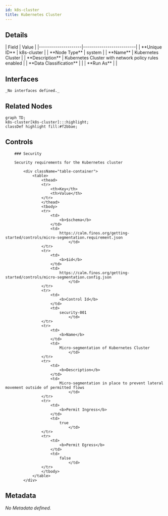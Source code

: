 ```yaml
---
id: k8s-cluster
title: Kubernetes Cluster
---
```


## Details

<div className="table-container">
| Field               | Value                    |
|---------------------|--------------------------|
| **Unique ID**       | k8s-cluster                   |
| **Node Type**       | system             |
| **Name**            | Kubernetes Cluster                 |
| **Description**     | Kubernetes Cluster with network policy rules enabled          |
| **Data Classification** |  |
| **Run As**          |                 |
</div>

## Interfaces

    _No interfaces defined._

## Related Nodes

```mermaid
graph TD;
k8s-cluster[k8s-cluster]:::highlight;
classDef highlight fill:#f2bbae;

```

## Controls

        ### Security

        Security requirements for the Kubernetes cluster

            <div className="table-container">
                <table>
                    <thead>
                    <tr>
                        <th>Key</th>
                        <th>Value</th>
                    </tr>
                    </thead>
                    <tbody>
                    <tr>
                        <td>
                            <b>$schema</b>
                        </td>
                        <td>
                            https://calm.finos.org/getting-started/controls/micro-segmentation.requirement.json
                                </td>
                    </tr>
                    <tr>
                        <td>
                            <b>$id</b>
                        </td>
                        <td>
                            https://calm.finos.org/getting-started/controls/micro-segmentation.config.json
                                </td>
                    </tr>
                    <tr>
                        <td>
                            <b>Control Id</b>
                        </td>
                        <td>
                            security-001
                                </td>
                    </tr>
                    <tr>
                        <td>
                            <b>Name</b>
                        </td>
                        <td>
                            Micro-segmentation of Kubernetes Cluster
                                </td>
                    </tr>
                    <tr>
                        <td>
                            <b>Description</b>
                        </td>
                        <td>
                            Micro-segmentation in place to prevent lateral movement outside of permitted flows
                                </td>
                    </tr>
                    <tr>
                        <td>
                            <b>Permit Ingress</b>
                        </td>
                        <td>
                            true
                                </td>
                    </tr>
                    <tr>
                        <td>
                            <b>Permit Egress</b>
                        </td>
                        <td>
                            false
                                </td>
                    </tr>
                    </tbody>
                </table>
            </div>

## Metadata

_No Metadata defined._
